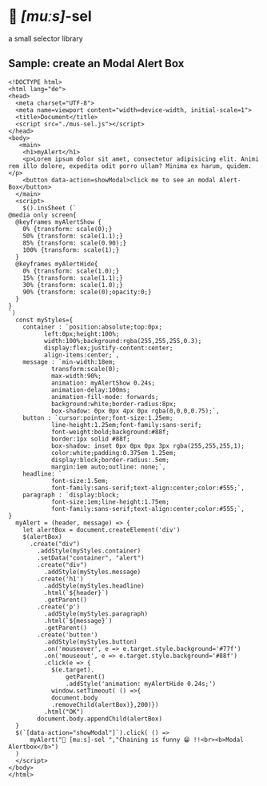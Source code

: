 # 🐁 *[muːs]*-sel
a small selector library
## Sample: create an Modal Alert Box
    <!DOCTYPE html>
    <html lang="de">
    <head>
      <meta charset="UTF-8">
      <meta name=viewport content="width=device-width, initial-scale=1">
      <title>Document</title>
      <script src="./mus-sel.js"></script>
    </head>
    <body>
       <main>
        <h1>myAlert</h1>
        <p>Lorem ipsum dolor sit amet, consectetur adipisicing elit. Animi rem illo dolore, expedita odit porro ullam? Minima ex harum, quidem.</p>
        <button data-action=showModal>click me to see an modal Alert-Box</button>
      </main>
      <script>
        $().insSheet (`
    @media only screen{
      @keyframes myAlertShow {
        0% {transform: scale(0);}
        50% {transform: scale(1.1);}
        85% {transform: scale(0.90);}
        100% {transform: scale(1);}
      }
      @keyframes myAlertHide{
        0% {transform: scale(1.0);}
        15% {transform: scale(1.1);}
        30% {transform: scale(1.0);}
        90% {transform: scale(0);opacity:0;}
      }
    }
    `)
      const myStyles={
        container : `position:absolute;top:0px;
              left:0px;height:100%;
              width:100%;background:rgba(255,255,255,0.3);
              display:flex;justify-content:center;
              align-items:center;`,
        message : `min-width:18em;
                transform:scale(0);
                max-width:90%;
                animation: myAlertShow 0.24s;
                animation-delay:100ms;
                animation-fill-mode: forwards;
                background:white;border-radius:8px;
                box-shadow: 0px 0px 4px 0px rgba(0,0,0,0.75);`,
        button : `cursor:pointer;font-size:1.25em;
                line-height:1.25em;font-family:sans-serif;
                font-weight:bold;background:#88f;
                border:1px solid #88f;
                box-shadow: inset 0px 0px 0px 3px rgba(255,255,255,1);
                color:white;padding:0.375em 1.25em;
                display:block;border-radius:.5em;
                margin:1em auto;outline: none;`,
        headline: `
                font-size:1.5em;
                font-family:sans-serif;text-align:center;color:#555;`,
        paragraph : `display:block;
                font-size:1em;line-height:1.75em;
                font-family:sans-serif;text-align:center;color:#555;`,
    }
      myAlert = (header, message) => {
        let alertBox = document.createElement('div')
        $(alertBox)
          .create("div")
            .addStyle(myStyles.container)
            .setData("container", "alert")
            .create("div")
              .addStyle(myStyles.message)
            .create('h1')
              .addStyle(myStyles.headline)
              .html(`${header}`)
              .getParent()
            .create('p')
              .addStyle(myStyles.paragraph)
              .html(`${message}`)
              .getParent()
            .create('button')
              .addStyle(myStyles.button)
              .on('mouseover', e => e.target.style.background='#77f')
              .on('mouseout', e => e.target.style.background='#88f')
              .click(e => {
                $(e.target).
                    getParent()
                    .addStyle('animation: myAlertHide 0.24s;')
                window.setTimeout( () =>{
                document.body
                .removeChild(alertBox)},200)})
              .html("OK") 
            document.body.appendChild(alertBox)
      }
      $(`[data-action="showModal"]`).click( () =>
          myAlert("🐁 [muːs]-sel ","Chaining is funny 😁 !!<br><b>Modal Alertbox</b>")
      )
      </script>
    </body>
    </html>
